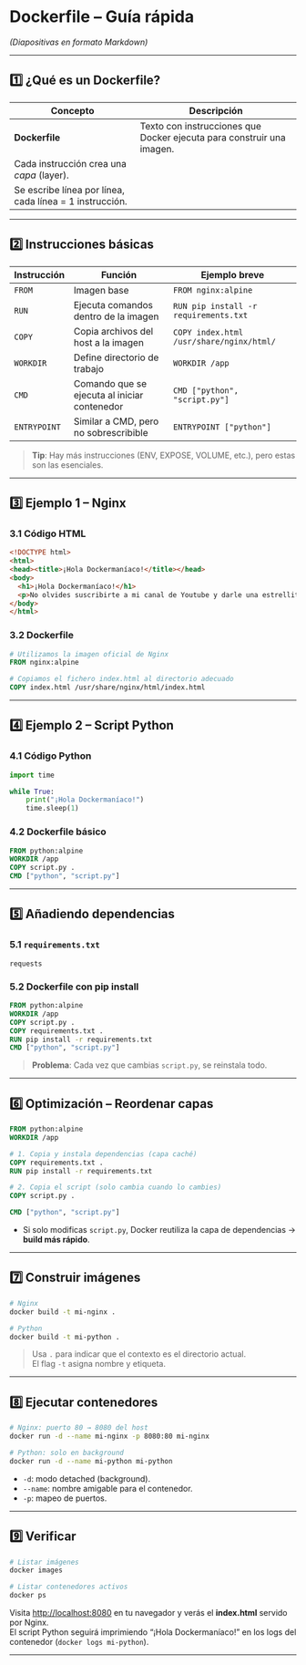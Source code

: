 # Dockerfile – Guía rápida  
*(Diapositivas en formato Markdown)*  

---

## 1️⃣ ¿Qué es un Dockerfile?

| Concepto | Descripción |
|----------|-------------|
| **Dockerfile** | Texto con instrucciones que Docker ejecuta para construir una imagen. |
| Cada instrucción crea una *capa* (layer). |
| Se escribe línea por línea, cada línea = 1 instrucción. |

---

## 2️⃣ Instrucciones básicas

| Instrucción | Función | Ejemplo breve |
|-------------|---------|---------------|
| `FROM` | Imagen base | `FROM nginx:alpine` |
| `RUN` | Ejecuta comandos dentro de la imagen | `RUN pip install -r requirements.txt` |
| `COPY` | Copia archivos del host a la imagen | `COPY index.html /usr/share/nginx/html/` |
| `WORKDIR` | Define directorio de trabajo | `WORKDIR /app` |
| `CMD` | Comando que se ejecuta al iniciar contenedor | `CMD ["python", "script.py"]` |
| `ENTRYPOINT` | Similar a CMD, pero no sobrescribible | `ENTRYPOINT ["python"]` |

> **Tip**: Hay más instrucciones (ENV, EXPOSE, VOLUME, etc.), pero estas son las esenciales.

---

## 3️⃣ Ejemplo 1 – Nginx

### 3.1 Código HTML  
```html
<!DOCTYPE html>
<html>
<head><title>¡Hola Dockermaníaco!</title></head>
<body>
  <h1>¡Hola Dockermaníaco!</h1>
  <p>No olvides suscribirte a mi canal de Youtube y darle una estrellita al repositorio de Github.</p>
</body>
</html>
```

### 3.2 Dockerfile  
```dockerfile
# Utilizamos la imagen oficial de Nginx
FROM nginx:alpine

# Copiamos el fichero index.html al directorio adecuado
COPY index.html /usr/share/nginx/html/index.html
```

---

## 4️⃣ Ejemplo 2 – Script Python

### 4.1 Código Python  
```python
import time

while True:
    print("¡Hola Dockermaníaco!")
    time.sleep(1)
```

### 4.2 Dockerfile básico  
```dockerfile
FROM python:alpine
WORKDIR /app
COPY script.py .
CMD ["python", "script.py"]
```

---

## 5️⃣ Añadiendo dependencias

### 5.1 `requirements.txt`  
```
requests
```

### 5.2 Dockerfile con pip install  
```dockerfile
FROM python:alpine
WORKDIR /app
COPY script.py .
COPY requirements.txt .
RUN pip install -r requirements.txt
CMD ["python", "script.py"]
```

> **Problema**: Cada vez que cambias `script.py`, se reinstala todo.

---

## 6️⃣ Optimización – Reordenar capas

```dockerfile
FROM python:alpine
WORKDIR /app

# 1. Copia y instala dependencias (capa caché)
COPY requirements.txt .
RUN pip install -r requirements.txt

# 2. Copia el script (solo cambia cuando lo cambies)
COPY script.py .

CMD ["python", "script.py"]
```

- Si solo modificas `script.py`, Docker reutiliza la capa de dependencias → **build más rápido**.

---

## 7️⃣ Construir imágenes

```bash
# Nginx
docker build -t mi-nginx .

# Python
docker build -t mi-python .
```

> Usa `.` para indicar que el contexto es el directorio actual.  
> El flag `-t` asigna nombre y etiqueta.

---

## 8️⃣ Ejecutar contenedores

```bash
# Nginx: puerto 80 → 8080 del host
docker run -d --name mi-nginx -p 8080:80 mi-nginx

# Python: solo en background
docker run -d --name mi-python mi-python
```

- `-d`: modo detached (background).  
- `--name`: nombre amigable para el contenedor.  
- `-p`: mapeo de puertos.

---

## 9️⃣ Verificar

```bash
# Listar imágenes
docker images

# Listar contenedores activos
docker ps
```

Visita <http://localhost:8080> en tu navegador y verás el **index.html** servido por Nginx.  
El script Python seguirá imprimiendo “¡Hola Dockermaníaco!” en los logs del contenedor (`docker logs mi-python`).

---

